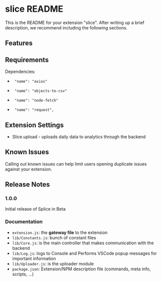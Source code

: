 # slice README

This is the README for your extension "slice". After writing up a brief description, we recommend including the following sections.

## Features

## Requirements

Dependencies:

-      "name": "axios"
-      "name": "objects-to-csv"
-      "name": "node-fetch"
-      "name": "request",

## Extension Settings

- Slice.upload - uploads daily data to analytics through the backend

## Known Issues

Calling out known issues can help limit users opening duplicate issues against your extension.

## Release Notes

### 1.0.0

Initial release of Splice in Beta

### Documentation

- `extension.js`: the **gateway file** to the extension
- `lib/Constants.js`: bunch of constant files
- `lib/Core.js`: is the main controller that makes communication with the backend
- `lib/Log.js`: logs to Console and Performs VSCode popup messages for important information
- `lib/Uploader.js`: is the uploader module
- `package.json`: Extension/NPM description file (commands, meta info, scripts, ...)
